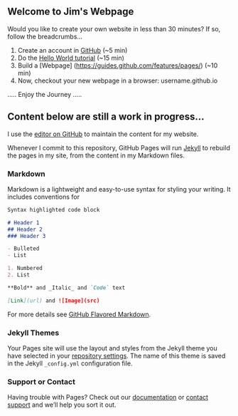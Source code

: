 ## Welcome to Jim's Webpage

Would you like to create your own website in less than 30 minutes? If so, follow the breadcrumbs...
1. Create an account in [GitHub](https://github.com/) (~5 min)
2. Do the [Hello World tutorial](https://guides.github.com/activities/hello-world/) (~15 min)
3. Build a [Webpage] (https://guides.github.com/features/pages/) (~10 min)
4. Now, checkout your new webpage in a browser: username.github.io


..... Enjoy the Journey .....


## Content below are still a work in progress...

I use the [editor on GitHub](https://github.com/hijimyu/hijimyu.github.io/edit/master/README.md) to maintain the content for my website.

Whenever I commit to this repository, GitHub Pages will run [Jekyll](https://jekyllrb.com/) to rebuild the pages in my site, from the content in my Markdown files.

### Markdown

Markdown is a lightweight and easy-to-use syntax for styling your writing. It includes conventions for

```markdown
Syntax highlighted code block

# Header 1
## Header 2
### Header 3

- Bulleted
- List

1. Numbered
2. List

**Bold** and _Italic_ and `Code` text

[Link](url) and ![Image](src)
```

For more details see [GitHub Flavored Markdown](https://guides.github.com/features/mastering-markdown/).

### Jekyll Themes

Your Pages site will use the layout and styles from the Jekyll theme you have selected in your [repository settings](https://github.com/hijimyu/hijimyu.github.io/settings). The name of this theme is saved in the Jekyll `_config.yml` configuration file.

### Support or Contact

Having trouble with Pages? Check out our [documentation](https://help.github.com/categories/github-pages-basics/) or [contact support](https://github.com/contact) and we’ll help you sort it out.
